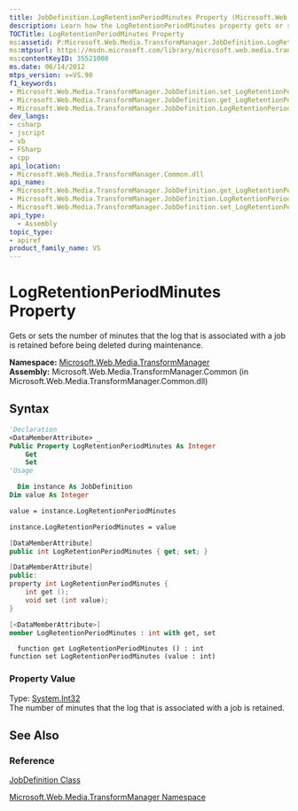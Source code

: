```yaml
---
title: JobDefinition.LogRetentionPeriodMinutes Property (Microsoft.Web.Media.TransformManager)
description: Learn how the LogRetentionPeriodMinutes property gets or sets the number of minutes that the log that is associated with a job is retained before being deleted during maintenance.
TOCTitle: LogRetentionPeriodMinutes Property
ms:assetid: P:Microsoft.Web.Media.TransformManager.JobDefinition.LogRetentionPeriodMinutes
ms:mtpsurl: https://msdn.microsoft.com/library/microsoft.web.media.transformmanager.jobdefinition.logretentionperiodminutes(v=VS.90)
ms:contentKeyID: 35521008
ms.date: 06/14/2012
mtps_version: v=VS.90
f1_keywords:
- Microsoft.Web.Media.TransformManager.JobDefinition.set_LogRetentionPeriodMinutes
- Microsoft.Web.Media.TransformManager.JobDefinition.get_LogRetentionPeriodMinutes
- Microsoft.Web.Media.TransformManager.JobDefinition.LogRetentionPeriodMinutes
dev_langs:
- csharp
- jscript
- vb
- FSharp
- cpp
api_location:
- Microsoft.Web.Media.TransformManager.Common.dll
api_name:
- Microsoft.Web.Media.TransformManager.JobDefinition.get_LogRetentionPeriodMinutes
- Microsoft.Web.Media.TransformManager.JobDefinition.LogRetentionPeriodMinutes
- Microsoft.Web.Media.TransformManager.JobDefinition.set_LogRetentionPeriodMinutes
api_type:
  - Assembly
topic_type:
- apiref
product_family_name: VS
---
```


# LogRetentionPeriodMinutes Property

Gets or sets the number of minutes that the log that is associated with a job is retained before being deleted during maintenance.

**Namespace:**  [Microsoft.Web.Media.TransformManager](microsoft-web-media-transformmanager-namespace.md)  
**Assembly:**  Microsoft.Web.Media.TransformManager.Common (in Microsoft.Web.Media.TransformManager.Common.dll)

## Syntax

```vb
'Declaration
<DataMemberAttribute> _
Public Property LogRetentionPeriodMinutes As Integer
    Get
    Set
'Usage

  Dim instance As JobDefinition
Dim value As Integer

value = instance.LogRetentionPeriodMinutes

instance.LogRetentionPeriodMinutes = value
```

```csharp
[DataMemberAttribute]
public int LogRetentionPeriodMinutes { get; set; }
```

```cpp
[DataMemberAttribute]
public:
property int LogRetentionPeriodMinutes {
    int get ();
    void set (int value);
}
```

``` fsharp
[<DataMemberAttribute>]
member LogRetentionPeriodMinutes : int with get, set
```

```jscript
  function get LogRetentionPeriodMinutes () : int
function set LogRetentionPeriodMinutes (value : int)
```

### Property Value

Type: [System.Int32](https://msdn.microsoft.com/library/td2s409d)  
The number of minutes that the log that is associated with a job is retained.  

## See Also

### Reference

[JobDefinition Class](jobdefinition-class-microsoft-web-media-transformmanager.md)

[Microsoft.Web.Media.TransformManager Namespace](microsoft-web-media-transformmanager-namespace.md)
